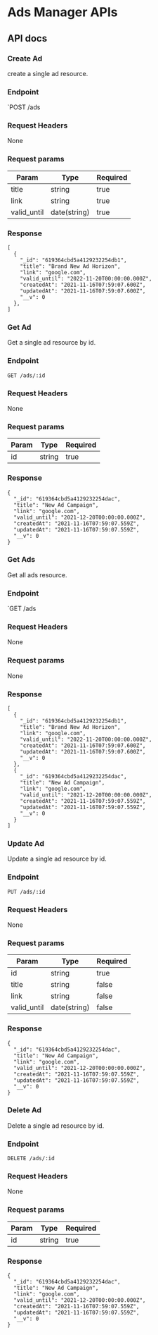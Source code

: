 # Ads Manager APIs

## API docs

### Create Ad

create a single ad resource.

### Endpoint

`POST /ads

### Request Headers

None

### Request params

| Param       | Type         | Required |
| ----------- | ------------ | -------- |
| title       | string       | true     |
| link        | string       | true     |
| valid_until | date(string) | true     |

### Response

```
[
  {
    "_id": "619364cbd5a4129232254db1",
    "title": "Brand New Ad Horizon",
    "link": "google.com",
    "valid_until": "2022-11-20T00:00:00.000Z",
    "createdAt": "2021-11-16T07:59:07.600Z",
    "updatedAt": "2021-11-16T07:59:07.600Z",
    "__v": 0
  },
]

```

### Get Ad

Get a single ad resource by id.

### Endpoint

`GET /ads/:id`

### Request Headers

None

### Request params

| Param | Type   | Required |
| ----- | ------ | -------- |
| id    | string | true     |

### Response

```
{
  "_id": "619364cbd5a4129232254dac",
  "title": "New Ad Campaign",
  "link": "google.com",
  "valid_until": "2021-12-20T00:00:00.000Z",
  "createdAt": "2021-11-16T07:59:07.559Z",
  "updatedAt": "2021-11-16T07:59:07.559Z",
  "__v": 0
}

```

### Get Ads

Get all ads resource.

### Endpoint

`GET /ads

### Request Headers

None

### Request params

None

### Response

```
[
  {
    "_id": "619364cbd5a4129232254db1",
    "title": "Brand New Ad Horizon",
    "link": "google.com",
    "valid_until": "2022-11-20T00:00:00.000Z",
    "createdAt": "2021-11-16T07:59:07.600Z",
    "updatedAt": "2021-11-16T07:59:07.600Z",
    "__v": 0
  },
  {
    "_id": "619364cbd5a4129232254dac",
    "title": "New Ad Campaign",
    "link": "google.com",
    "valid_until": "2021-12-20T00:00:00.000Z",
    "createdAt": "2021-11-16T07:59:07.559Z",
    "updatedAt": "2021-11-16T07:59:07.559Z",
    "__v": 0
  }
]

```

### Update Ad

Update a single ad resource by id.

### Endpoint

`PUT /ads/:id`

### Request Headers

None

### Request params

| Param       | Type         | Required |
| ----------- | ------------ | -------- |
| id          | string       | true     |
| title       | string       | false    |
| link        | string       | false    |
| valid_until | date(string) | false    |

### Response

```
{
  "_id": "619364cbd5a4129232254dac",
  "title": "New Ad Campaign",
  "link": "google.com",
  "valid_until": "2021-12-20T00:00:00.000Z",
  "createdAt": "2021-11-16T07:59:07.559Z",
  "updatedAt": "2021-11-16T07:59:07.559Z",
  "__v": 0
}

```

### Delete Ad

Delete a single ad resource by id.

### Endpoint

`DELETE /ads/:id`

### Request Headers

None

### Request params

| Param | Type   | Required |
| ----- | ------ | -------- |
| id    | string | true     |

### Response

```
{
  "_id": "619364cbd5a4129232254dac",
  "title": "New Ad Campaign",
  "link": "google.com",
  "valid_until": "2021-12-20T00:00:00.000Z",
  "createdAt": "2021-11-16T07:59:07.559Z",
  "updatedAt": "2021-11-16T07:59:07.559Z",
  "__v": 0
}

```
